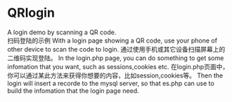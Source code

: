 # QRlogin
A login demo by scanning a QR code.<br/>
扫码登陆的示例
With a login page showing a QR code, use your phone of other device to scan the code to login.
通过使用手机或其它设备扫描屏幕上的二维码实现登陆。
In the login.php page, you can do something to get some infomation that you want, such as sessions,cookies etc.
在login.php页面中，你可以通过某此方法来获得你想要的内容，比如session,cookies等。
Then the login will insert a recorde to the mysql server, so that es.php can use to build the infomation that the login page need.
